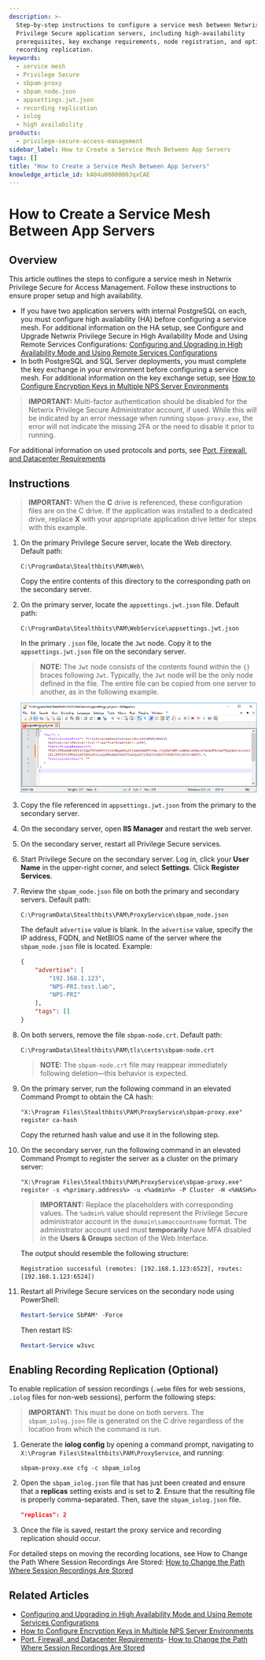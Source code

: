 ```yaml
---
description: >-
  Step-by-step instructions to configure a service mesh between Netwrix
  Privilege Secure application servers, including high-availability
  prerequisites, key exchange requirements, node registration, and optional
  recording replication.
keywords:
  - service mesh
  - Privilege Secure
  - sbpam-proxy
  - sbpam_node.json
  - appsettings.jwt.json
  - recording replication
  - iolog
  - high availability
products:
  - privilege-secure-access-management
sidebar_label: How to Create a Service Mesh Between App Servers
tags: []
title: "How to Create a Service Mesh Between App Servers"
knowledge_article_id: kA04u0000000JqxCAE
---
```


# How to Create a Service Mesh Between App Servers

## Overview

This article outlines the steps to configure a service mesh in Netwrix Privilege Secure for Access Management. Follow these instructions to ensure proper setup and high availability.

- If you have two application servers with internal PostgreSQL on each, you must configure high availability (HA) before configuring a service mesh. For additional information on the HA setup, see Configure and Upgrade Netwrix Privilege Secure in High Availability Mode and Using Remote Services Configurations: [Configuring and Upgrading in High Availability Mode and Using Remote Services Configurations](/docs/kb/privilegesecure/configuring-and-upgrading-in-high-availability-mode-and-using-remote-services-configurations.md)
- In both PostgreSQL and SQL Server deployments, you must complete the key exchange in your environment before configuring a service mesh. For additional information on the key exchange setup, see [How to Configure Encryption Keys in Multiple NPS Server Environments](/docs/kb/privilegesecure/how-to-configure-encryption-keys-in-multiple-nps-server-environments.md)

> **IMPORTANT:** Multi-factor authentication should be disabled for the Netwrix Privilege Secure Administrator account, if used. While this will be indicated by an error message when running `sbpam-proxy.exe`, the error will not indicate the missing 2FA or the need to disable it prior to running.

For additional information on used protocols and ports, see [Port, Firewall, and Datacenter Requirements](https://docs.netwrix.com/docs/privilegesecurediscovery/requirements/portsandfirewalls#firewall-rules)

## Instructions

> **IMPORTANT:** When the **C** drive is referenced, these configuration files are on the C drive. If the application was installed to a dedicated drive, replace **X** with your appropriate application drive letter for steps with this example.

1. On the primary Privilege Secure server, locate the Web directory. Default path:
   ```text
   C:\ProgramData\Stealthbits\PAM\Web\
   ```
   Copy the entire contents of this directory to the corresponding path on the secondary server.

2. On the primary server, locate the `appsettings.jwt.json` file. Default path:
   ```text
   C:\ProgramData\Stealthbits\PAM\WebService\appsettings.jwt.json
   ```
   In the primary `.json` file, locate the `Jwt` node. Copy it to the `appsettings.jwt.json` file on the secondary server.

   > **NOTE:** The `Jwt` node consists of the contents found within the `{}` braces following `Jwt`. Typically, the `Jwt` node will be the only node defined in the file. The entire file can be copied from one server to another, as in the following example.

   ![Example of Jwt node in appsettings.jwt.json file](./images/ka0Qk000000FWkL_0EMQk000004AOpx.png)

3. Copy the file referenced in `appsettings.jwt.json` from the primary to the secondary server.

4. On the secondary server, open **IIS Manager** and restart the web server.

5. On the secondary server, restart all Privilege Secure services.

6. Start Privilege Secure on the secondary server. Log in, click your **User Name** in the upper-right corner, and select **Settings**. Click **Register Services**.

7. Review the `sbpam_node.json` file on both the primary and secondary servers. Default path:
   ```text
   C:\ProgramData\Stealthbits\PAM\ProxyService\sbpam_node.json
   ```
   The default `advertise` value is blank. In the `advertise` value, specify the IP address, FQDN, and NetBIOS name of the server where the `sbpam_node.json` file is located. Example:
   ```json
   {
       "advertise": [
           "192.168.1.123",
           "NPS-PRI.test.lab",
           "NPS-PRI"
       ],
       "tags": []
   }
   ```

8. On both servers, remove the file `sbpam-node.crt`. Default path:
   ```text
   C:\ProgramData\Stealthbits\PAM\tls\certs\sbpam-node.crt
   ```

   > **NOTE:** The `sbpam-node.crt` file may reappear immediately following deletion—this behavior is expected.

9. On the primary server, run the following command in an elevated Command Prompt to obtain the CA hash:
   ```text
   "X:\Program Files\Stealthbits\PAM\ProxyService\sbpam-proxy.exe" register ca-hash
   ```
   Copy the returned hash value and use it in the following step.

10. On the secondary server, run the following command in an elevated Command Prompt to register the server as a cluster on the primary server:
    ```text
    "X:\Program Files\Stealthbits\PAM\ProxyService\sbpam-proxy.exe" register -s <%primary.address%> -u <%admin%> -P Cluster -H <%HASH%>
    ```

    > **IMPORTANT:** Replace the placeholders with corresponding values. The `%admin%` value should represent the Privilege Secure administrator account in the `domain\samaccountname` format. The administrator account used must **temporarily** have MFA disabled in the **Users & Groups** section of the Web Interface.

    The output should resemble the following structure:
    ```text
    Registration successful (remotes: [192.168.1.123:6523], routes: [192.168.1.123:6524])
    ```

11. Restart all Privilege Secure services on the secondary node using PowerShell:
    ```powershell
    Restart-Service SbPAM* -Force
    ```
    Then restart IIS:
    ```powershell
    Restart-Service w3svc
    ```

## Enabling Recording Replication (Optional)

To enable replication of session recordings (`.webm` files for web sessions, `.iolog` files for non-web sessions), perform the following steps:

> **IMPORTANT:** This must be done on both servers. The `sbpam_iolog.json` file is generated on the C drive regardless of the location from which the command is run.

1. Generate the **iolog config** by opening a command prompt, navigating to `X:\Program Files\Stealthbits\PAM\ProxyService`, and running:
   ```text
   sbpam-proxy.exe cfg -c sbpam_iolog
   ```

2. Open the `sbpam_iolog.json` file that has just been created and ensure that a **replicas** setting exists and is set to **2**. Ensure that the resulting file is properly comma-separated. Then, save the `sbpam_iolog.json` file.
   ```json
   "replicas": 2
   ```

3. Once the file is saved, restart the proxy service and recording replication should occur.

For detailed steps on moving the recording locations, see How to Change the Path Where Session Recordings Are Stored: [How to Change the Path Where Session Recordings Are Stored](/docs/kb/privilegesecure/how-to-change-the-path-where-session-recordings-are-stored.md)

## Related Articles

- [Configuring and Upgrading in High Availability Mode and Using Remote Services Configurations](/docs/kb/privilegesecure/configuring-and-upgrading-in-high-availability-mode-and-using-remote-services-configurations.md)
- [How to Configure Encryption Keys in Multiple NPS Server Environments](/docs/kb/privilegesecure/how-to-configure-encryption-keys-in-multiple-nps-server-environments.md)
- [Port, Firewall, and Datacenter Requirements](https://docs.netwrix.com/docs/privilegesecurediscovery/requirements/portsandfirewalls#firewall-rules)- [How to Change the Path Where Session Recordings Are Stored](/docs/kb/privilegesecure/how-to-change-the-path-where-session-recordings-are-stored.md)
